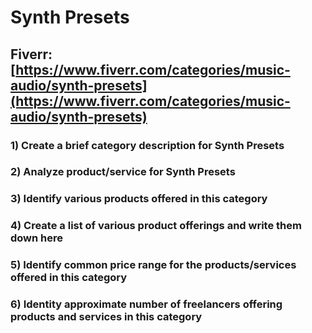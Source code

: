 # Synth Presets
## Fiverr: [https://www.fiverr.com/categories/music-audio/synth-presets](https://www.fiverr.com/categories/music-audio/synth-presets)
### 1) Create a brief category description for Synth Presets
### 2) Analyze product/service for Synth Presets
### 3) Identify various products offered in this category
### 4) Create a list of various product offerings and write them down here
### 5) Identify common price range for the products/services offered in this category
### 6) Identity approximate number of freelancers offering products and services in this category
